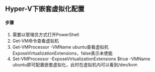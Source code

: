 ## Hyper-V下嵌套虚拟化配置

#### 步骤
1. 需要以管理员方式打开PowerShell
2. Get-VM命令查看虚拟机
3. Get-VMProcessor -VMName ubuntu查看虚拟机ExposeVirtualizationExtensions，false表示未使能
4. Set-VMProcessor -ExposeVirtualizationExtensions $true -VMName ubuntu即可配置嵌套虚拟化，此时在虚拟机内可以看到/dev/kvm
